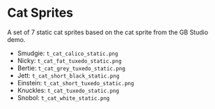 # Cat Sprites

A set of 7 static cat sprites based on the cat sprite from the GB Studio demo.

- Smudgie: `t_cat_calico_static.png`
- Nicky: `t_cat_fat_tuxedo_static.png`
- Bertie: `t_cat_grey_tuxedo_static.png`
- Jett: `t_cat_short_black_static.png`
- Einstein: `t_cat_short_tuxedo_static.png`
- Knuckles: `t_cat_tuxedo_static.png`
- Snobol: `t_cat_white_static.png`
